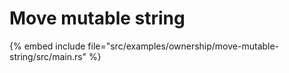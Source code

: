 # Move mutable string

{% embed include file="src/examples/ownership/move-mutable-string/src/main.rs" %}


